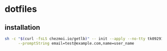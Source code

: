 # dotfiles

## installation

```bash
sh -c "$(curl -fsLS chezmoi.io/getlb)" -- init --apply --no-tty tk09291197 \
      --promptString email=test@example.com,name=user_name
```

